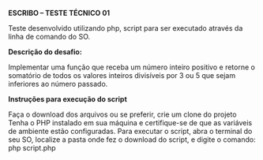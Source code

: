 **ESCRIBO – TESTE TÉCNICO 01**

<p>Teste desenvolvido utilizando php, script para ser executado através da linha de comando do SO.</p>


**Descrição do desafio:**

Implementar uma função que receba um número inteiro positivo e retorne o somatório de todos os valores inteiros divisíveis por 3 ou 5 que sejam inferiores ao número passado.


**Instruções para execução do script**

Faça o download dos arquivos ou se preferir, crie um clone do projeto
Tenha o PHP instalado em sua máquina e certifique-se de que as variáveis de ambiente estão configuradas.
Para executar o script, abra o terminal do seu SO, localize a pasta onde fez o download do script, e digite o comando: php  script.php

